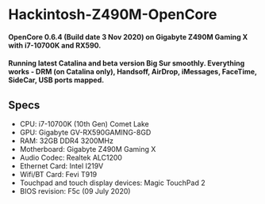 # Hackintosh-Z490M-OpenCore
#### OpenCore 0.6.4 (Build date 3 Nov 2020) on Gigabyte Z490M Gaming X with i7-10700K and RX590.

#### Running latest Catalina and beta version Big Sur smoothly. Everything works - DRM (on Catalina only), Handsoff, AirDrop, iMessages, FaceTime, SideCar, USB ports mapped.

## Specs

- CPU: i7-10700K (10th Gen) Comet Lake
- GPU: Gigabyte GV-RX590GAMING-8GD
- RAM: 32GB DDR4 3200MHz
- Motherboard: Gigabyte Z490M Gaming X
- Audio Codec: Realtek ALC1200
- Ethernet Card: Intel I219V
- Wifi/BT Card: Fevi T919
- Touchpad and touch display devices: Magic TouchPad 2
- BIOS revision: F5c (09 July 2020)
